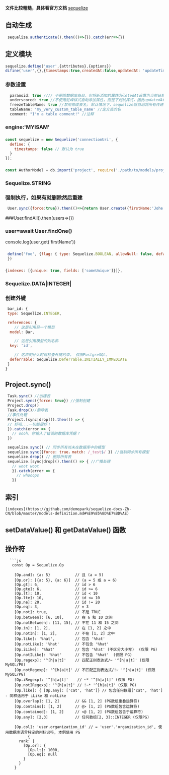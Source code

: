 
**文件比较粗糙，具体看官方文档**
[sequelize](https://github.com/demopark/sequelize-docs-Zh-CN)
## 自动生成
  ```js
   sequelize.authenticate().then(()=>{}).catch(err=>{})
  ```
## 定义模块
  ```js
  sequelize.define('user',{attributes},{options})
  difine('user',{},{timestamps:true,createdAt:false,updatedAt: 'updateTimestamp',deletedAt: 'destroyTime',paranoid: true});// 时间戳默认为false
  ```
 ### 参数设置
  ```js
    paranoid: true //// 不删除数据库条目，但将新添加的属性deletedAt设置为当前日期（删除完成时）
    underscored: true //不使用驼峰样式自动添加属性，而是下划线样式，因此updatedAt将变为updated_at
    freezeTableName: true //禁用修改表名; 默认情况下，sequelize将自动将所有传递的模型名称（define的第一个参数）转换为复数。
    tableName: 'my_very_custom_table_name' //定义表的名
    comment: "I'm a table comment!" //注释
  ```
### engine:'MYISAM'
### 
  ```js
  const sequelize = new Sequelize('connectionUri', {
    define: {
      timestamps: false // 默认为 true
    }
  });
  ```
### 
  ```js
  const AuthorModel = db.import('project', require('./path/to/models/project'));
  ```
### Sequelize.STRING

### 强制执行，如果有就删除然后重建
  ```js
   User.sync({force:true}).then(()=>{return User.create({firstName:'Johe',lastName:'Hancock'});});
  ```
###User.findAll().then(users=>{})
### user=await User.findOne()
  console.log(user.get('firstName'))
### 
  ```js
   define('foo', {flag: { type: Sequelize.BOOLEAN, allowNull: false, defaultValue: true, unique:'compositeIndex'/true/false, autoIncrement: true}
   }) 
  ```
###
  ```js
  {indexes: [{unique: true, fields: ['someUnique']}]},
  ```
### Sequelize.DATA|INTEGER|
### 创建外键 
  ```js
   bar_id: {
   type: Sequelize.INTEGER,

   references: {
      // 这是引用另一个模型
    model: Bar,

      // 这是引用模型的列名称
    key: 'id',

      // 这声明什么时候检查外键约束。 仅限PostgreSQL。
    deferrable: Sequelize.Deferrable.INITIALLY_IMMEDIATE
   }
  }
 ```
 ## Project.sync()
   ```js
    Task.sync() //创建表
    Project.sync({force: true}) //强制创建
    Project.drop()
    Task.drop()//删除表
    //事件处理
    Project.[sync|drop]().then(() => {
    // 好吧...一切都很好！
    }).catch(error => {
      // oooh，你输入了错误的数据库凭据？
    })
  
    sequelize.sync() // 同步所有尚未在数据库中的模型
    sequelize.sync({force: true，match: /_test$/ }) //强制同步所有模型
    sequelize.drop() // 删除所有表
    sequelize.[sync|drop]().then(() => { //广播处理
      // woot woot
      }).catch(error => {
        // whooops
      })
   ``` 
  ## 索引
    [indexes](https://github.com/demopark/sequelize-docs-Zh-CN/blob/master/models-definition.md#%E9%85%8D%E7%BD%AE)
  ## setDataValue() 和 getDataValue() 函数
  ## 操作符
      ```js
       const Op = Sequelize.Op

        [Op.and]: {a: 5}           // 且 (a = 5)
        [Op.or]: [{a: 5}, {a: 6}]  // (a = 5 或 a = 6)
        [Op.gt]: 6,                // id > 6
        [Op.gte]: 6,               // id >= 6
        [Op.lt]: 10,               // id < 10
        [Op.lte]: 10,              // id <= 10
        [Op.ne]: 20,               // id != 20
        [Op.eq]: 3,                // = 3
        [Op.not]: true,            // 不是 TRUE
        [Op.between]: [6, 10],     // 在 6 和 10 之间
        [Op.notBetween]: [11, 15], // 不在 11 和 15 之间
        [Op.in]: [1, 2],           // 在 [1, 2] 之中
        [Op.notIn]: [1, 2],        // 不在 [1, 2] 之中
        [Op.like]: '%hat',         // 包含 '%hat'
        [Op.notLike]: '%hat'       // 不包含 '%hat'
        [Op.iLike]: '%hat'         // 包含 '%hat' (不区分大小写)  (仅限 PG)
        [Op.notILike]: '%hat'      // 不包含 '%hat'  (仅限 PG)
        [Op.regexp]: '^[h|a|t]'    // 匹配正则表达式/~ '^[h|a|t]' (仅限 MySQL/PG)
        [Op.notRegexp]: '^[h|a|t]' // 不匹配正则表达式/!~ '^[h|a|t]' (仅限 MySQL/PG)
        [Op.iRegexp]: '^[h|a|t]'    // ~* '^[h|a|t]' (仅限 PG)
        [Op.notIRegexp]: '^[h|a|t]' // !~* '^[h|a|t]' (仅限 PG)
        [Op.like]: { [Op.any]: ['cat', 'hat']} // 包含任何数组['cat', 'hat'] - 同样适用于 iLike 和 notLike
        [Op.overlap]: [1, 2]       // && [1, 2] (PG数组重叠运算符)
        [Op.contains]: [1, 2]      // @> [1, 2] (PG数组包含运算符)
        [Op.contained]: [1, 2]     // <@ [1, 2] (PG数组包含于运算符)
        [Op.any]: [2,3]            // 任何数组[2, 3]::INTEGER (仅限PG)

        [Op.col]: 'user.organization_id' // = 'user'.'organization_id', 使用数据库语言特定的列标识符, 本例使用 PG
              {
          rank: {
            [Op.or]: {
              [Op.lt]: 1000,
              [Op.eq]: null
            }
          }
        }
  ```
